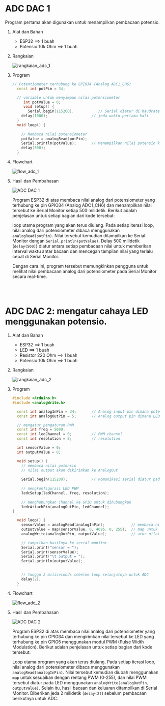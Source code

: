 # ADC DAC 1
Program pertama akan digunakan untuk menampilkan pembacaan potensio.

1. Alat dan Bahan
      * ESP32             ==> 1 buah
      * Potensio 10k Ohm  ==> 1 buah

2. Rangkaian
   
   ![rangkaian_adc_1](https://github.com/milham08330/Embedded-System/assets/42812745/38ef8233-05a8-4af5-9b84-0aa78445bf20)

4. Program
   ```cpp
   // Potentiometer terhubung ke GPIO34 (Analog ADC1_CH6)
     const int potPin = 34;

     // variable untuk menyimpan nilai potensiometer
        int potValue = 0;
        void setup() {
          Serial.begin(115200);           // Serial diatur di baudrate 115200
       delay(1000);                    // jeda waktu pertama kali
     }
     void loop() {
  
       // Membaca nilai potensiometer
       potValue = analogRead(potPin);
       Serial.println(potValue);       // Menampilkan nilai potensio ke serial monitor
       delay(500);
     }
   ```
   
5. Flowchart

   ![flow_adc_1](https://github.com/milham08330/Embedded-System/assets/42812745/52f10e1b-4500-493e-a6f8-1547e0ff34fd)

7. Hasil dan Pembahasan

      ![ADC DAC 1](https://github.com/alfan459/Embedded-System/assets/54757609/67c66308-4865-4563-86f5-7198c5c76a53)

      Program ESP32 di atas membaca nilai analog dari potensiometer yang terhubung ke pin GPIO34 (Analog ADC1_CH6) dan menampilkan nilai tersebut ke Serial Monitor setiap 500 milidetik. Berikut adalah penjelasan untuk setiap bagian dari kode tersebut:

   loop utama program yang akan terus diulang. Pada setiap iterasi loop, nilai analog dari potensiometer dibaca menggunakan `analogRead(potPin)`. Nilai tersebut kemudian ditampilkan ke Serial Monitor dengan `Serial.println(potValue)`. Delay 500 milidetik (`delay(500)`) diatur antara setiap pembacaan nilai untuk memberikan interval waktu antar bacaan dan mencegah tampilan nilai yang terlalu cepat di Serial Monitor.

     Dengan cara ini, program tersebut memungkinkan pengguna untuk melihat nilai pembacaan analog dari potensiometer pada Serial Monitor secara real-time.


<br></br>

# ADC DAC 2: mengatur cahaya LED menggunakan potensio.

1. Alat dan Bahan
      * ESP32             ==> 1 buah
      * LED               ==> 1 buah
      * Resistor 220 Ohm  ==> 1 buah
      * Potensio 10k Ohm  ==> 1 buah

2. Rangkaian
   
   ![rangkaian_adc_2](https://github.com/milham08330/Embedded-System/assets/42812745/0012cc76-1dd0-42d8-9374-327b72bc7054)

4. Program
   ```cpp
   #include <Arduino.h>
   #include <analogWrite.h>

     const int analogInPin = 34;       // Analog input pin dimana potentiometer akan terhubung
     const int analogOutPin = 5;       // Analog output pin dimana LED akan terhubung

     // mengatur pengaturan PWM
     const int freq = 5000;
     const int ledChannel = 0;         // PWM channel
     const int resolution = 8;         // resolution

     int sensorValue = 0;
     int outputValue = 0;

     void setup() {
       // membaca nilai potensio
       // nilai output akan dikirimkan ke AnalogOut
  
       Serial.begin(115200);           // komunikasi serial diatur pada baudrate 115200
  
       // mengkonfigurasi LED PWM
       ledcSetup(ledChannel, freq, resolution);
  
       // menghubungkan Channel ke GPIO untuk dihubungkan
       ledcAttachPin(analogOutPin, ledChannel);
   }

     void loop() {
       sensorValue = analogRead(analogInPin);            // membaca nilai analog
       outputValue = map(sensorValue, 0, 4095, 0, 255);  // map untuk range nilai analog
       analogWrite(analogOutPin, outputValue);           // atur nilai analogOut

       // tampilkan hasilnya ke serial monitor
       Serial.print("sensor = ");
       Serial.print(sensorValue);
       Serial.print("\t output = ");
       Serial.println(outputValue);
  

       // tunggu 2 miliseconds sebelum loop selanjutnya untuk ADC
       delay(2);
     }
   ```
   
6. Flowchart
   
   ![flow_adc_2](https://github.com/milham08330/Embedded-System/assets/42812745/6b7d5c5c-5ce0-453c-b6f4-a7b310d800b4)

7. Hasil dan Pembahasan

      ![ADC DAC 2](https://github.com/alfan459/Embedded-System/assets/54757609/7e356dc6-fb4c-4f21-99e2-f1f4b3849738)

      Program ESP32 di atas membaca nilai analog dari potensiometer yang terhubung ke pin GPIO34 dan mengirimkan nilai tersebut ke LED yang terhubung ke pin GPIO5 menggunakan modul PWM (Pulse Width Modulation). Berikut adalah penjelasan untuk setiap bagian dari kode tersebut:

      Loop utama program yang akan terus diulang. Pada setiap iterasi loop, nilai analog dari potensiometer dibaca menggunakan `analogRead(analogInPin)`. Nilai tersebut kemudian diubah menggunakan `map` untuk sesuaikan dengan rentang PWM (0-255), dan nilai PWM tersebut diatur pada LED menggunakan `analogWrite(analogOutPin, outputValue)`. Selain itu, hasil bacaan dan keluaran ditampilkan di Serial Monitor. Diberikan jeda 2 milidetik (`delay(2)`) sebelum pembacaan berikutnya untuk ADC.

<br></br>


